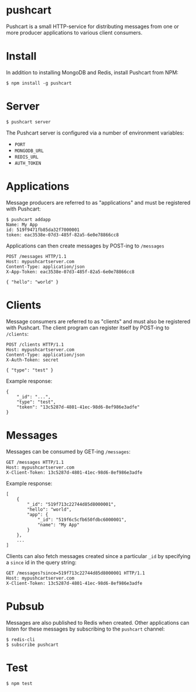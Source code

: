 pushcart
========

Pushcart is a small HTTP-service for distributing messages from one or more producer applications to various client consumers.

# Install

In addition to installing MongoDB and Redis, install Pushcart from NPM:

    $ npm install -g pushcart

# Server

    $ pushcart server

The Pushcart server is configured via a number of environment variables:

* `PORT`
* `MONGODB_URL`
* `REDIS_URL`
* `AUTH_TOKEN`

# Applications

Message producers are referred to as "applications" and must be registered with Pushcart:

    $ pushcart addapp
    Name: My App
    id: 519f9471fb85da32f7000001
    token: eac3538e-07d3-485f-82a5-6e0e78866cc8

Applications can then create messages by POST-ing to `/messages`

    POST /messages HTTP/1.1
    Host: mypushcartserver.com
    Content-Type: application/json
    X-App-Token: eac3538e-07d3-485f-82a5-6e0e78866cc8

    { "hello": "world" }

# Clients

Message consumers are referred to as "clients" and must also be registered with Pushcart.  The client program can register itself by POST-ing to `/clients`:

    POST /clients HTTP/1.1
    Host: mypushcartserver.com
    Content-Type: application/json
    X-Auth-Token: secret

    { "type": "test" }

Example response:

    {
        "_id": "...",
        "type": "test",
        "token": "13c5287d-4801-41ec-98d6-8ef986e3adfe"
    }

# Messages

Messages can be consumed by GET-ing `/messages`:

    GET /messages HTTP/1.1
    Host: mypushcartserver.com
    X-Client-Token: 13c5287d-4801-41ec-98d6-8ef986e3adfe

Example response:

    [
        {
            "_id": "519f713c22744d85d8000001",
            "hello": "world",
            "app": {
                "_id": "519f6c5cfb650fdbc6000001",
                "name": "My App"
            }
        },
        ...
    ]

Clients can also fetch messages created since a particular `_id` by specifying a `since` id in the query string:

    GET /messages?since=519f713c22744d85d8000001 HTTP/1.1
    Host: mypushcartserver.com
    X-Client-Token: 13c5287d-4801-41ec-98d6-8ef986e3adfe

# Pubsub

Messages are also published to Redis when created.  Other applications can listen for these messages by subscribing to the `pushcart` channel:

    $ redis-cli
    $ subscribe pushcart

# Test

    $ npm test